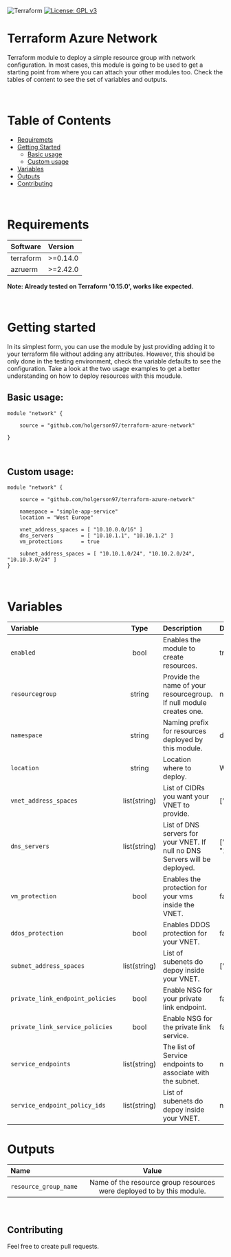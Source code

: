 ![Terraform](https://github.com/{##############}/actions/workflows/checks.yml/badge.svg)
[![License: GPL v3](https://img.shields.io/badge/License-GPLv3-blue.svg)](https://www.gnu.org/licenses/gpl-3.0)
# Terraform Azure Network
Terraform module to deploy a simple resource group with network configuration. In most cases, this module is going to be used to get a starting point from where you can attach your other modules too. Check the tables of content to see the set of variables and outputs.

&nbsp;
# Table of Contents
- [Requiremets](#requirements)
- [Getting Started](#getting-started)
    - [Basic usage](#basic-usage)
    - [Custom usage](#custom-usage)
- [Variables](#variables)
- [Outputs](#outputs)
- [Contributing](#contributing)

&nbsp;
# Requirements
| Software     |  Version  |
| :--------    | :-------- |
| terraform    | >=0.14.0  |
| azruerm      | >=2.42.0  |

**Note: Already tested on Terraform '0.15.0', works like expected.**

&nbsp;
# Getting started
In its simplest form, you can use the module by just providing adding it to your terraform file without adding any attributes. However, this should be only done in the testing environment, check the variable defaults to see the configuration. Take a look at the two usage examples to get a better understanding on how to deploy resources with this moudule.
&nbsp;
## Basic usage:
```hcl
module "network" {

    source = "github.com/holgerson97/terraform-azure-network"

}
```
&nbsp;
## Custom usage:
```hcl
module "network" {

    source = "github.com/holgerson97/terraform-azure-network"

    namespace = "simple-app-service"
    location = "West Europe"

    vnet_address_spaces = [ "10.10.0.0/16" ]
    dns_servers         = [ "10.10.1.1", "10.10.1.2" ]
    vm_protections      = true

    subnet_address_spaces = [ "10.10.1.0/24", "10.10.2.0/24", "10.10.3.0/24" ]
}
```
&nbsp;
# Variables
| Variable                          |  Type        | Description                                                                          | Default                    |
| :-------------------------------- | :----------: | :----------------------------------------------------------------------------------- | :------------------------- |
| `enabled`                         |  bool        | Enables the module to create resources.                                              | true                       |
| `resourcegroup`                   | string       | Provide the name of your resourcegroup. If null module creates one.                  | null                       |
| `namespace`                       | string       | Naming prefix for resources deployed by this module.                                 | default-name               |
| `location`                        | string       | Location where to deploy.                                                            | West Eruope                |
| `vnet_address_spaces`             | list(string) | List of CIDRs you want your VNET to provide.                                         | ["10.10.0.0./16]           |
| `dns_servers`                     | list(string) | List of DNS servers for your VNET. If null no DNS Servers will be deployed.          | ["10.10.1.1", "10.10.1.2"] |
| `vm_protection`                   |  bool        | Enables the protection for your vms inside the VNET.                                 | false                      |
| `ddos_protection`                 |  bool        | Enables DDOS protection for your VNET.                                               | false                      |
| `subnet_address_spaces`           | list(string) | List of subenets do depoy inside your VNET.                                          | ["10.10.1.0/24"]           |
| `private_link_endpoint_policies`  | bool         | Enable NSG for your private link endpoint.                                           | false                      |
| `private_link_service_policies`   | bool         | Enable NSG for the private link service.                                             | false                      |
| `service_endpoints`               | list(string) | The list of Service endpoints to associate with the subnet.                          | null                       |
| `service_endpoint_policy_ids`     | list(string) | List of subenets do depoy inside your VNET.                                          | null                       |

# Outputs
| Name                              |  Value                                                                |
| :-------------------------------- | :-------------------------------------------------------------------: | 
| `resource_group_name`             | Name of the resource group resources were deployed to by this module. | 



&nbsp;
## Contributing
Feel free to create pull requests.
